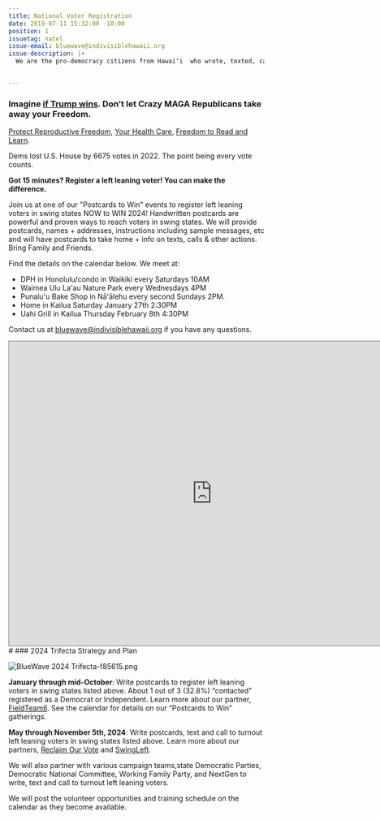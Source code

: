 ```yaml
---
title: National Voter Registration
date: 2019-07-11 15:32:00 -10:00
position: 1
issuetag: natel
issue-email: bluewave@indivisiblehawaii.org
issue-description: |+
  We are the pro-democracy citizens from Hawaiʻi  who wrote, texted, called and knocked on doors to register and turnout left leaning voters in swing states since 2017.  We do what we do to protect our freedom, our democracy, our earth, and our lives.


---
```


### Imagine [if Trump wins](https://www.pbs.org/video/washington-week-with-the-atlantic-full-episode-122923-jqefhy/). Don’t let Crazy MAGA Republicans take away your Freedom.

[Protect Reproductive Freedom](https://ballotpedia.org/2023_and_2024_abortion-related_ballot_measures), [Your Health Care](https://www.youtube.com/watch?v=9Az7fsmHJ_k), [Freedom to Read and Learn](https://www.youtube.com/watch?v=kuWVqxNL7xQ). 

Dems lost U.S. House by 6675 votes in 2022.  The point being every vote counts. 

**Got 15 minutes?  Register a left leaning voter!  You can make the difference.** 

Join us at one of our "Postcards to Win" events to register left leaning voters in swing states NOW to WIN 2024!  Handwritten postcards are powerful and proven ways to reach voters in swing states. We will provide postcards, names + addresses, instructions including sample messages, etc and will have postcards to take home + info on texts, calls & other actions. Bring Family and Friends.

Find the details on the calendar below. We meet at: 
* DPH in Honolulu/condo in Waikiki every Saturdays 10AM
* Waimea Ulu La'au Nature Park every Wednesdays 4PM
* Punalu'u Bake Shop in Nāʻālehu every second Sundays 2PM.  
* Home in Kailua Saturday January 27th 2:30PM
* Uahi Grill in Kailua Thursday February 8th 4:30PM

Contact us at bluewave@indivisiblehawaii.org if you have any questions.

<iframe src="https://calendar.google.com/calendar/embed?height=600&wkst=1&bgcolor=%23ffffff&ctz=Pacific%2FHonolulu&title=BlueWave%20Hawaii%20Events%20and%20Actions&src=Ymx1ZXdhdmVAaW5kaXZpc2libGVoYXdhaWkub3Jn&src=ZW4udXNhI2hvbGlkYXlAZ3JvdXAudi5jYWxlbmRhci5nb29nbGUuY29t&color=%23039BE5&color=%230B8043" style="border:solid 1px #777" width="800" height="600" frameborder="0" scrolling="no"></iframe>
#     
### 2024 Trifecta Strategy and Plan

![BlueWave 2024 Trifecta-f85615.png](/uploads/BlueWave%202024%20Trifecta-f85615.png)

**January through mid-October**: 
Write postcards to register left leaning voters in swing states listed above.  About 1 out of 3 (32.8%) “contacted” registered as a Democrat or Independent.  Learn more about our partner, [FieldTeam6](https://www.fieldteam6.org/).  See the calendar for details on our “Postcards to Win” gatherings.  


**May through November 5th, 2024**:                                                                                                     Write postcards, text and call to turnout left leaning voters in swing states listed above.  Learn more about our partners, [Reclaim Our Vote](https://www.centerforcommonground.org/reclaim-our-vote) and [SwingLeft](https://swingleft.org/).  


We will also partner with various campaign teams,state Democratic Parties, Democratic National Committee, Working Family Party, and NextGen to write, text and call to turnout left leaning voters.  


We will post the volunteer opportunities and training schedule on the calendar as they become available.

                
